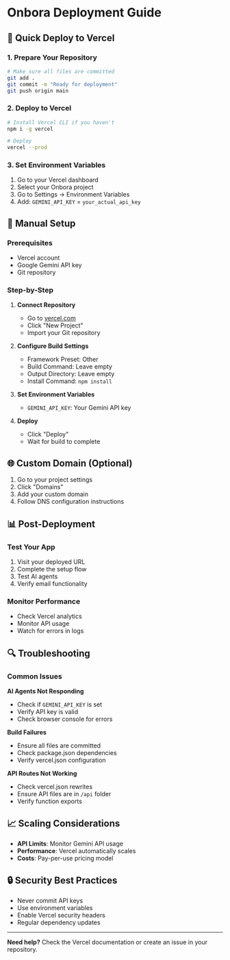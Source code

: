 # Onbora Deployment Guide

## 🚀 Quick Deploy to Vercel

### 1. **Prepare Your Repository**
```bash
# Make sure all files are committed
git add .
git commit -m "Ready for deployment"
git push origin main
```

### 2. **Deploy to Vercel**
```bash
# Install Vercel CLI if you haven't
npm i -g vercel

# Deploy
vercel --prod
```

### 3. **Set Environment Variables**
1. Go to your Vercel dashboard
2. Select your Onbora project
3. Go to Settings → Environment Variables
4. Add: `GEMINI_API_KEY` = `your_actual_api_key`

## 🔧 Manual Setup

### **Prerequisites**
- Vercel account
- Google Gemini API key
- Git repository

### **Step-by-Step**

1. **Connect Repository**
   - Go to [vercel.com](https://vercel.com)
   - Click "New Project"
   - Import your Git repository

2. **Configure Build Settings**
   - Framework Preset: Other
   - Build Command: Leave empty
   - Output Directory: Leave empty
   - Install Command: `npm install`

3. **Set Environment Variables**
   - `GEMINI_API_KEY`: Your Gemini API key

4. **Deploy**
   - Click "Deploy"
   - Wait for build to complete

## 🌐 Custom Domain (Optional)

1. Go to your project settings
2. Click "Domains"
3. Add your custom domain
4. Follow DNS configuration instructions

## 📊 Post-Deployment

### **Test Your App**
1. Visit your deployed URL
2. Complete the setup flow
3. Test AI agents
4. Verify email functionality

### **Monitor Performance**
- Check Vercel analytics
- Monitor API usage
- Watch for errors in logs

## 🔍 Troubleshooting

### **Common Issues**

**AI Agents Not Responding**
- Check if `GEMINI_API_KEY` is set
- Verify API key is valid
- Check browser console for errors

**Build Failures**
- Ensure all files are committed
- Check package.json dependencies
- Verify vercel.json configuration

**API Routes Not Working**
- Check vercel.json rewrites
- Ensure API files are in `/api` folder
- Verify function exports

## 📈 Scaling Considerations

- **API Limits**: Monitor Gemini API usage
- **Performance**: Vercel automatically scales
- **Costs**: Pay-per-use pricing model

## 🔒 Security Best Practices

- Never commit API keys
- Use environment variables
- Enable Vercel security headers
- Regular dependency updates

---

**Need help?** Check the Vercel documentation or create an issue in your repository. 